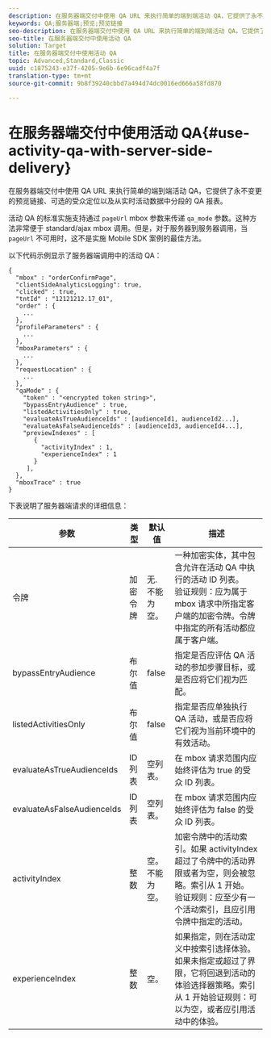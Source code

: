 ```yaml
---
description: 在服务器端交付中使用 QA URL 来执行简单的端到端活动 QA，它提供了永不变更的预览链接、可选的受众定位以及从实时活动数据中分段的 QA 报表。
keywords: QA;服务器端;预览;预览链接
seo-description: 在服务器端交付中使用 QA URL 来执行简单的端到端活动 QA，它提供了永不变更的预览链接、可选的受众定位以及从实时活动数据中分段的 QA 报表。
seo-title: 在服务器端交付中使用活动 QA
solution: Target
title: 在服务器端交付中使用活动 QA
topic: Advanced,Standard,Classic
uuid: c1875243-e37f-4205-9e6b-6e96cadf4a7f
translation-type: tm+mt
source-git-commit: 9b8f39240cbbd7a494d74dc0016ed666a58fd870

---
```



# 在服务器端交付中使用活动 QA{#use-activity-qa-with-server-side-delivery}

在服务器端交付中使用 QA URL 来执行简单的端到端活动 QA，它提供了永不变更的预览链接、可选的受众定位以及从实时活动数据中分段的 QA 报表。

活动 QA 的标准实施支持通过 `pageUrl` mbox 参数来传递 `qa_mode` 参数。这种方法非常便于 standard/ajax mbox 调用。但是，对于服务器到服务器调用，当 `pageUrl` 不可用时，这不是实施 Mobile SDK 案例的最佳方法。

以下代码示例显示了服务器端调用中的活动 QA：

```
{
  "mbox" : "orderConfirmPage",
  "clientSideAnalyticsLogging": true,
  "clicked" : true,
  "tntId" : "12121212.17_01",
  "order" : {
    ...
  },
  "profileParameters" : {
    ...
  },
  "mboxParameters" : {
    ...
  },
  "requestLocation" : {
    ...
  },
  "qaMode" : {
    "token" : "<encrypted token string>",
    "bypassEntryAudience" : true,
    "listedActivitiesOnly" : true,
    "evaluateAsTrueAudienceIds" : [audienceId1, audienceId2...],
    "evaluateAsFalseAudienceIds" : [audienceId3, audienceId4...],
    "previewIndexes" : [
       {
         "activityIndex" : 1,
         "experienceIndex" : 1
       }
     ],
  },
  "mboxTrace" : true
}
```

下表说明了服务器端请求的详细信息：

| 参数 | 类型 | 默认值 | 描述 |
|--- |--- |--- |--- |
| 令牌 | 加密令牌 | 无.<br>不能为空。 | 一种加密实体，其中包含允许在活动 QA 中执行的活动 ID 列表。<br>验证规则：应为属于 mbox 请求中所指定客户端的加密令牌。令牌中指定的所有活动都应属于客户端。 |
| bypassEntryAudience | 布尔值 | false | 指定是否应评估 QA 活动的参加步骤目标，或是否应将它们视为匹配。 |
| listedActivitiesOnly | 布尔值 | false | 指定是否应单独执行 QA 活动，或是否应将它们视为当前环境中的有效活动。 |
| evaluateAsTrueAudienceIds | ID 列表 | 空列表。 | 在 mbox 请求范围内应始终评估为 true 的受众 ID 列表。 |
| evaluateAsFalseAudienceIds | ID 列表 | 空列表。 | 在 mbox 请求范围内应始终评估为 false 的受众 ID 列表。 |
| activityIndex | 整数 | 空。<br>不能为空。 | 加密令牌中的活动索引。如果 activityIndex 超过了令牌中的活动界限或者为空，则会被忽略。索引从 1 开始。<br>验证规则：应至少有一个活动索引，且应引用令牌中指定的活动。 |
| experienceIndex | 整数 | 空。 | 如果指定，则在活动定义中按索引选择体验。如果未指定或超过了界限，它将回退到活动的体验选择器策略。索引从 1 开始验证规则：可以为空，或者应引用活动中的体验。 |